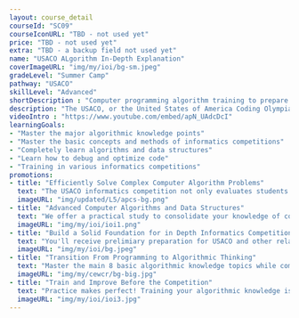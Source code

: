 ```yaml
---
layout: course_detail
courseId: "SC09"
courseIconURL: "TBD - not used yet"
price: "TBD - not used yet"
extra: "TBD - a backup field not used yet"
name: "USACO ALgorithm In-Depth Explanation"
coverImageURL: "img/my/ioi/bg-sm.jpeg"
gradeLevel: "Summer Camp"
pathway: "USACO"
skillLevel: "Advanced"
shortDescription : "Computer programming algorithm training to prepare for the USA Computing Olympiad"
description: "The USACO, or the United States of America Coding Olympiad is one of the most prestigous coding competitions in the world that challenges high school students to tackle and master difficult programming problems. In this camp, students will begin their trading journey by understanding the fundamental algorithms that are needed in order to ace the USACO contests. The main goal of this course is to transition students from programming to algorithmic thinking. Students to exercise and build a solid foundation for more in-depth informatics competitions."
videoIntro : "https://www.youtube.com/embed/apN_UAdcDcI"
learningGoals:
- "Master the major algorithmic knowledge points"
- "Master the basic concepts and methods of informatics competitions"
- "Completely learn algorithms and data structures"
- "Learn how to debug and optimize code"
- "Training in various informatics competitions"
promotions:
- title: "Efficiently Solve Complex Computer Algorithm Problems"
  text: "The USACO informatics competition not only evaluates students' proficiency in programming languages, but also requires students to be able to design and implement solutions to complex computer algorithm problems in a timely manner."
  imageURL: "img/updated/L5/apcs-bg.png"
- title: "Advanced Computer Algorithms and Data Structures"
  text: "We offer a practical study to consolidate your knowledge of computer algorithms and data structures, and to complete the at the middle/high school USACO competition levels."
  imageURL: "img/my/ioi/ioi1.png"
- title: "Build a Solid Foundation for in Depth Informatics Competitions"
  text: "You'll receive prelimiary preparation for USACO and other related informatics competitions. Build a solid algorithmic foundation so you can win competitions!"
  imageURL: "img/my/ioi/bg.jpeg"
- title: "Transition From Programming to Algorithmic Thinking"
  text: "Master the main 8 basic algorithmic knowledge topics while completing USACO 1's 50-question list."
  imageURL: "img/my/cewcr/bg-big.jpg"
- title: "Train and Improve Before the Competition"
  text: "Practice makes perfect! Training your algorithmic knowledge is the best and only way to prepare yourself for the USACO and related informatics competitions."
  imageURL: "img/my/ioi/ioi3.jpg"
---
```

